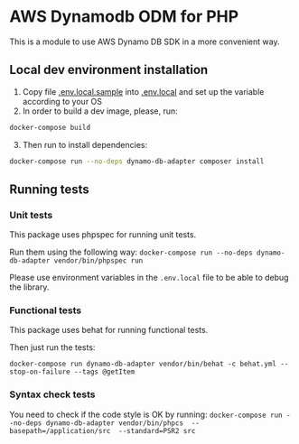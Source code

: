 # AWS Dynamodb ODM for PHP
This is a module to use AWS Dynamo DB SDK in a more convenient way.

## Local dev environment installation

1. Copy file [.env.local.sample](.env.local.sample) into [.env.local](.env.local) and set up the variable according to your OS
2. In order to build a dev image, please, run: 
```bash
docker-compose build
```
3. Then run to install dependencies: 
```bash
docker-compose run --no-deps dynamo-db-adapter composer install
```

## Running tests

### Unit tests

This package uses phpspec for running unit tests.

Run them using the following way:
`docker-compose run --no-deps dynamo-db-adapter vendor/bin/phpspec run`

Please use environment variables in the `.env.local` file to be able to debug the library.

### Functional tests

This package uses behat for running functional tests.
 
Then just run the tests:
 
`docker-compose run dynamo-db-adapter vendor/bin/behat -c behat.yml --stop-on-failure --tags @getItem`

### Syntax check tests

You need to check if the code style is OK by running:
`docker-compose run --no-deps dynamo-db-adapter vendor/bin/phpcs  --basepath=/application/src  --standard=PSR2 src`
